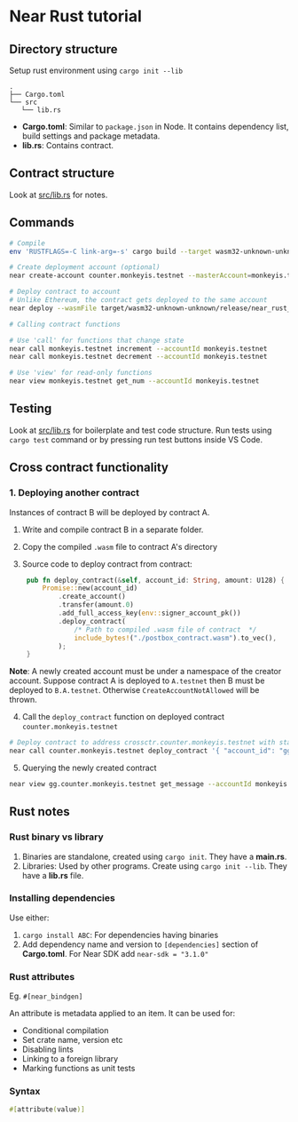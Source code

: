 # Near Rust tutorial

## Directory structure

Setup rust environment using `cargo init --lib`

```
.
├── Cargo.toml
└── src
   └── lib.rs
```

- **Cargo.toml**: Similar to `package.json` in Node. It contains dependency list, build settings and package metadata.
- **lib.rs**: Contains contract.

## Contract structure

Look at [src/lib.rs](./src/lib.rs) for notes.

## Commands
```sh
# Compile
env 'RUSTFLAGS=-C link-arg=-s' cargo build --target wasm32-unknown-unknown --release

# Create deployment account (optional)
near create-account counter.monkeyis.testnet --masterAccount=monkeyis.testnet  --initialBalance 10000000

# Deploy contract to account
# Unlike Ethereum, the contract gets deployed to the same account
near deploy --wasmFile target/wasm32-unknown-unknown/release/near_rust_tutorial.wasm --accountId counter.monkeyis.testnet

# Calling contract functions

# Use 'call' for functions that change state
near call monkeyis.testnet increment --accountId monkeyis.testnet
near call monkeyis.testnet decrement --accountId monkeyis.testnet

# Use 'view' for read-only functions
near view monkeyis.testnet get_num --accountId monkeyis.testnet
```

## Testing

Look at [src/lib.rs](./src/lib.rs) for boilerplate and test code structure. Run tests using `cargo test` command or by pressing run test buttons inside VS Code.

## Cross contract functionality

### 1. Deploying another contract

Instances of contract B will be deployed by contract A.

1. Write and compile contract B in a separate folder.
2. Copy the compiled `.wasm` file to contract A's directory
3. Source code to deploy contract from contract:

   ```rs
    pub fn deploy_contract(&self, account_id: String, amount: U128) {
        Promise::new(account_id)
            .create_account()
            .transfer(amount.0)
            .add_full_access_key(env::signer_account_pk())
            .deploy_contract(
                /* Path to compiled .wasm file of contract  */
                include_bytes!("./postbox_contract.wasm").to_vec(),
            );
    }
   ```

**Note**: A newly created account must be under a namespace of the creator account. Suppose contract A is deployed to `A.testnet` then B must be deployed to `B.A.testnet`. Otherwise `CreateAccountNotAllowed` will be thrown.

4. Call the `deploy_contract` function on deployed contract `counter.monkeyis.testnet`

```sh
# Deploy contract to address crossctr.counter.monkeyis.testnet with starting balance of 10 Near
near call counter.monkeyis.testnet deploy_contract '{ "account_id": "gg.counter.monkeyis.testnet", "amount": "10000000000000000000000000" }' --accountId counter.monkeyis.testnet
```

5. Querying the newly created contract

```sh
near view gg.counter.monkeyis.testnet get_message --accountId monkeyis.testnet
```

## Rust notes

### Rust binary vs library
1. Binaries are standalone, created using `cargo init`. They have a **main.rs**.
2. Libraries: Used by other programs. Create using `cargo init --lib`. They have a **lib.rs** file.

### Installing dependencies
Use either:
1. `cargo install ABC`: For dependencies having binaries
2. Add dependency name and version to `[dependencies]` section of **Cargo.toml**. For Near SDK add `near-sdk = "3.1.0"`


### Rust attributes

Eg. `#[near_bindgen]`

An attribute is metadata applied to an item. It can be used for:
- Conditional compilation
- Set crate name, version etc
- Disabling lints
- Linking to a foreign library
- Marking functions as unit tests

### Syntax
```rs
#[attribute(value)]
```